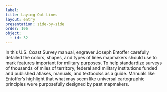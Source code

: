 ```yaml
---
label: 
title: Laying Out Lines
layout: entry
presentation: side-by-side
order: 106
object:
  - id: 32
---
```

In this U.S. Coast Survey manual, engraver Joseph Entoffer carefully detailed the colors, shapes, and types of lines mapmakers should use to mark features important for military purposes. To help standardize surveys of thousands of miles of territory, federal and military institutions funded and published atlases, manuals, and textbooks as a guide. Manuals like Entoffer’s highlight that what may seem like universal cartographic principles were purposefully designed by past mapmakers. 

